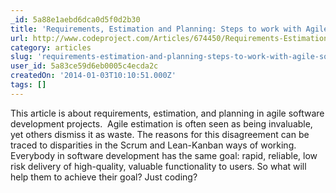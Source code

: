```yaml
---
_id: 5a88e1aebd6dca0d5f0d2b30
title: 'Requirements, Estimation and Planning: Steps to work with Agile software development projects'
url: http://www.codeproject.com/Articles/674450/Requirements-Estimation-and-Planning-Steps-to-work
category: articles
slug: 'requirements-estimation-and-planning-steps-to-work-with-agile-software-development-projects'
user_id: 5a83ce59d6eb0005c4ecda2c
createdOn: '2014-01-03T10:10:51.000Z'
tags: []
---
```


This article is about requirements, estimation, and planning in agile software development projects.  Agile estimation is often seen as being invaluable, yet others dismiss it as waste. The reasons for this disagreement can be traced to disparities in the Scrum and Lean-Kanban ways of working. Everybody in software development has the same goal: rapid, reliable, low risk delivery of high-quality, valuable functionality to users. So what will help them to achieve their goal? Just coding?
